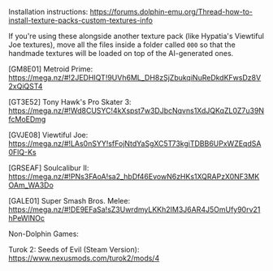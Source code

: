 Installation instructions: https://forums.dolphin-emu.org/Thread-how-to-install-texture-packs-custom-textures-info

If you're using these alongside another texture pack (like Hypatia's Viewtiful Joe textures), move all the files inside a folder called `000` so that the handmade textures will be loaded on top of the AI-generated ones.



[GM8E01] Metroid Prime: https://mega.nz/#!2JEDHIQT!9UVh6ML_DH8zSjZbukqiNuReDkdKFwsDz8V2xQiQST4

[GT3E52] Tony Hawk's Pro Skater 3: https://mega.nz/#!Wd8CUSYC!4kXspst7w3DJbcNqvns1XdJQKqZL0Z7u39NfcMoEDmg

[GVJE08] Viewtiful Joe: https://mega.nz/#!LAs0nSYY!sfFojNtdYaSgXC5T73kgiTDBB6UPxWZEqdSA0FlQ-Ks

[GRSEAF] Soulcalibur II: https://mega.nz/#!PNs3FAoA!sa2_hbDf46EvowN6zHKs1XQRAPzX0NF3MKOAm_WA3Do

[GALE01] Super Smash Bros. Melee: https://mega.nz/#!DE9EFaSa!sZ3UwrdmyLKKh2IM3J6AR4J5OmUfy90rv21hPeWlNOc

Non-Dolphin Games:

Turok 2: Seeds of Evil (Steam Version): https://www.nexusmods.com/turok2/mods/4
